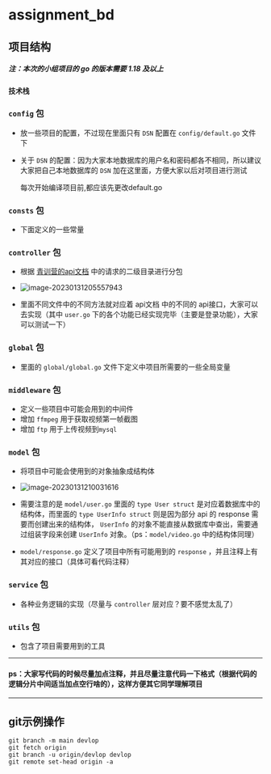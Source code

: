 # assignment_bd

## 项目结构

##### 注：本次的小组项目的 go 的版本需要 1.18 及以上

### `技术栈`

### `config` 包

- 放一些项目的配置，不过现在里面只有 `DSN` 配置在 `config/default.go` 文件下

- 关于 `DSN` 的配置：因为大家本地数据库的用户名和密码都各不相同，所以建议大家把自己本地数据库的 `DSN` 加在这里面，方便大家以后对项目进行测试

    

    每次开始编译项目前,都应该先更改default.go 

    

### `consts` 包

- 下面定义的一些常量

### `controller` 包

- 根据 [青训营的api文档](https://www.apifox.cn/apidoc/shared-09d88f32-0b6c-4157-9d07-a36d32d7a75c/api-50707524) 中的请求的二级目录进行分包
- ![image-20230131205557943](http://img.panker916.space/image-20230131205557943.png)

- 里面不同文件中的不同方法就对应着 api文档 中的不同的 api接口，大家可以去实现（其中 `user.go` 下的各个功能已经实现完毕（主要是登录功能），大家可以测试一下）

### `global` 包

- 里面的 `global/global.go` 文件下定义中项目所需要的一些全局变量

### `middleware` 包

- 定义一些项目中可能会用到的中间件
- 增加 `ffmpeg` 用于获取视频第一帧截图
- 增加 `ftp` 用于上传视频到`mysql`

### `model` 包

- 将项目中可能会使用到的对象抽象成结构体
- ![image-20230131210031616](http://img.panker916.space/image-20230131210031616.png)

- 需要注意的是 `model/user.go` 里面的 `type User struct` 是对应着数据库中的结构体，而里面的 `type UserInfo struct` 则是因为部分 api 的 response 需要而创建出来的结构体， `UserInfo` 的对象不能直接从数据库中查出，需要通过组装字段来创建 `UserInfo` 对象。（ps：`model/video.go` 中的结构体同理）
-  `model/response.go` 定义了项目中所有可能用到的 `response` ，并且注释上有其对应的接口（具体可看代码注释）

### `service` 包

- 各种业务逻辑的实现（尽量与 `controller` 层对应？要不感觉太乱了）

### `utils` 包

- 包含了项目需要用到的工具

---

#### ps：大家写代码的时候尽量加点注释，并且尽量注意代码一下格式（根据代码的逻辑分片中间适当加点空行啥的），这样方便其它同学理解项目

---

## git示例操作

```
git branch -m main devlop
git fetch origin
git branch -u origin/devlop devlop
git remote set-head origin -a
```
